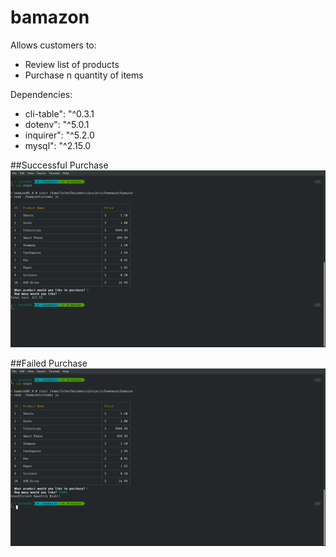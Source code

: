 # bamazon

Allows customers to:
* Review list of products
* Purchase n quantity of items

Dependencies:
* cli-table": "^0.3.1
* dotenv": "^5.0.1
* inquirer": "^5.2.0
* mysql": "^2.15.0

##Successful Purchase
![Screenshot 001](/screen001.png)

##Failed Purchase
![Screenshot 001](/screen002.png)
